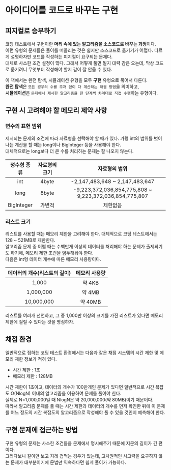 # 아이디어를 코드로 바꾸는 구현

## 피지컬로 승부하기

코딩 테스트에서 구현이란 **머리 속에 있는 알고리즘을 소스코드로 바꾸는 과정**이다.<br>
이런 유형의 문제들은 풀이를 떠올리는 것은 쉽지만 소스코드로 옮기기가 어렵다. 다르게 설명하자만 코드를 작성하는 피지컬이 요구되는 문제다.<br>
대체로 사소한 조건 설정이 많다. 그래서 어떻게 풀면 될지 대략 감은 오는데, 막상 코드로 옮기려니 무엇부터 작성해야 할지 감이 잘 안올 수 있다.<br>

이 책에서는 완전 탐색, 시뮬레이션 유형을 모두 **구현** 유형으로 묶어서 다룬다.<br>
**완전 탐색**은 `모든 경우의 수를 주저 없이 다 계산하는 해결 방법`을 의미하고,<br>
**시뮬레이션**은 `문제에서 제시한 알고리즘을 한 단계씩 차례대로 직접 수행`하는 유형이다.


## 구현 시 고려해야 할 메모리 제약 사항

### 변수의 표현 범위

제시되는 문제의 조건에 따라 자료형을 선택해야 할 때가 있다. 가령 int의 범위를 벗어나는 계산을 할 때는 long이나 BigInteger 등을 사용해야 한다.<br>
대체적으로는 long보다 더 큰 수를 처리하는 문제는 잘 나오지 않는다.

|   정수형 종류   | 자료형의 크기 |                        자료형의 범위                         |
|:----------:|:-------:|:------------------------------------------------------:|
|    int     |  4byte  |             -2,147,483,648 ~ 2,147,483,647             |
|    long    |  8byte  | -9,223,372,036,854,775,808 ~ 9,223,372,036,854,775,807 |
| BigInteger |   가변적   |                          제한없음                          |

### 리스트 크기

리스트를 사용할 때는 메모리 제한을 고려해야 한다. 대체적으로 코딩 테스트에서는 128 ~ 521MB로 제한한다.<br>
알고리즘 문제 중 어떨 때는 수백만개 이상의 데이터를 처리해야 하는 문제가 출제되기도 하기에, 메모리 제한 조건을 염두해둬야 한다.<br>
다음은 int형 데이터 개수에 따른 메모리 사용량이다.

| 데이터의 개수(리스트의 길이) | 메모리 사용량 |
|:----------------:|:---:|
|      1,000       | 약 4KB |
|    1,000,000     | 약 4MB |
|    10,000,000    | 약 40MB |

리스트를 여러개 선언하고, 그 중 1,000만 이상의 크기를 가진 리스트가 있다면 메모리 제한에 걸릴 수 있다는 것을 명심하자.<br>


## 채점 환경

일반적으로 접하는 코딩 테스트 환경에서는 다음과 같은 채점 시스템의 시간 제한 및 메모리 제한 정보가 적혀 있다.

* 시간 제한 : 1초
* 메모리 제한 : 128MB

시간 제한이 1초이고, 데이터의 개수가 100만개인 문제가 있다면 일반적으로 시간 복잡도 O(NlogN) 이내의 알고리즘을 이용하여 문제를 풀어야 한다.<br>
실제로 N=1,000,000일 때 NlogN은 약 20,000,000(약 80MB)이기 때문이다.<br>
따라서 알고리즘 문제를 풀 때는 시간 제한과 데이터의 개수를 먼저 확인한 뒤에 이 문제를 어느 정도의 시간 복잡도의 알고리즘으로 작성해야 풀 수 있을 것인지 예측해야 한다.


## 구현 문제에 접근하는 방법

구현 유형의 문제는 사소한 조건들을 문제에서 명시해주기 때문에 지문의 길이가 긴 편이다.<br>
그러다보니 길이만 보고 지레 겁먹는 경우가 있는데, 고차원적인 사고력을 요구하지 않는 문제가 대부분이기에 문법만 익숙하다면 쉽게 풀이가 가능하다.<br>
